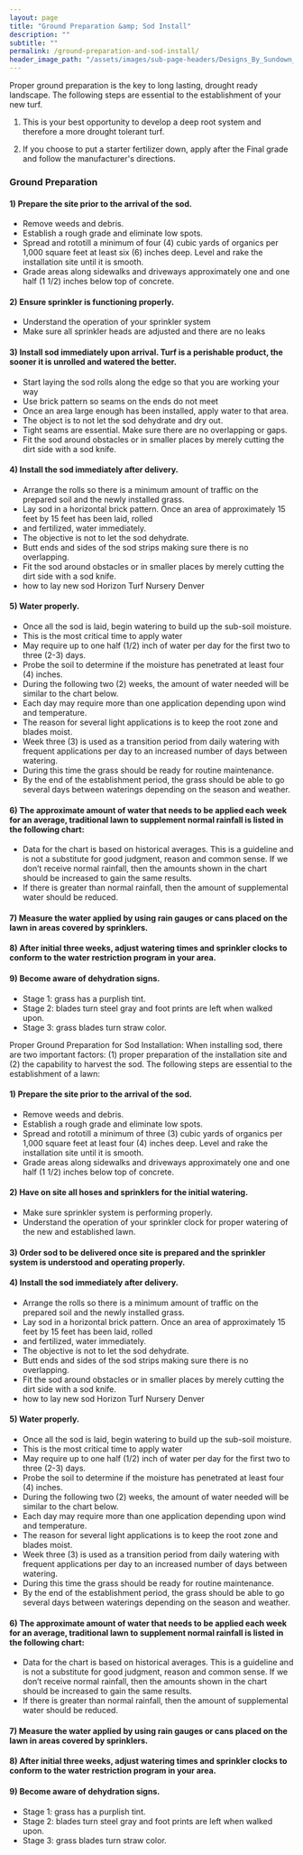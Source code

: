 ```yaml
---
layout: page
title: "Ground Preparation &amp; Sod Install"
description: ""
subtitle: ""
permalink: /ground-preparation-and-sod-install/
header_image_path: "/assets/images/sub-page-headers/Designs_By_Sundown_View.jpg"
---
```

Proper ground preparation is the key to long lasting, drought ready landscape. The following steps are essential to the establishment of your new turf.

1. This is your best opportunity to develop a deep root system and therefore a more drought tolerant turf.

2. If you choose to put a starter fertilizer down, apply after the Final grade and follow the manufacturer's directions.

### Ground Preparation

#### 1) Prepare the site prior to the arrival of the sod.
* Remove weeds and debris.
* Establish a rough grade and eliminate low spots.
* Spread and rototill a minimum of four (4) cubic yards of organics per 1,000 square feet at least six (6) inches deep. Level and rake the installation site until it is smooth.
* Grade areas along sidewalks and driveways approximately one and one half (1 1/2) inches below top of concrete.

#### 2) Ensure sprinkler is functioning properly.
* Understand the operation of your sprinkler system
* Make sure all sprinkler heads are adjusted and there are no leaks

#### 3) Install sod immediately upon arrival. Turf is a perishable product, the sooner it is unrolled and watered the better.
* Start laying the sod rolls along the edge so that you are working your way
* Use brick pattern so seams on the ends do not meet
* Once an area large enough has been installed, apply water to that area.
* The object is to not let the sod dehydrate and dry out.
* Tight seams are essential. Make sure there are no overlapping or gaps.
* Fit the sod around obstacles or in smaller places by merely cutting the dirt side with a sod knife.
 
#### 4) Install the sod immediately after delivery.
* Arrange the rolls so there is a minimum amount of traffic on the prepared soil and the newly installed grass.
* Lay sod in a horizontal brick pattern. Once an area of approximately 15 feet by 15 feet has been laid, rolled 
* and fertilized, water immediately.
* The objective is not to let the sod dehydrate.
* Butt ends and sides of the sod strips making sure there is no overlapping.
* Fit the sod around obstacles or in smaller places by merely cutting the dirt side with a sod knife.
* how to lay new sod Horizon Turf Nursery Denver
 
#### 5) Water properly.
* Once all the sod is laid, begin watering to build up the sub-soil moisture.
* This is the most critical time to apply water
* May require up to one half (1/2) inch of water per day for the first two to three (2-3) days.
* Probe the soil to determine if the moisture has penetrated at least four (4) inches.
* During the following two (2) weeks, the amount of water needed will be similar to the chart below.
* Each day may require more than one application depending upon wind and temperature.
* The reason for several light applications is to keep the root zone and blades moist.
* Week three (3) is used as a transition period from daily watering with frequent applications per day to an increased number of days between watering.
* During this time the grass should be ready for routine maintenance.
* By the end of the establishment period, the grass should be able to go several days between waterings depending on the season and weather.

#### 6) The approximate amount of water that needs to be applied each week for an average, traditional lawn to supplement normal rainfall is listed in the following chart:
* Data for the chart is based on historical averages. This is a guideline and is not a substitute for good judgment, reason and common sense. If we don’t receive normal rainfall, then the amounts shown in the chart should be increased to gain the same results.
* If there is greater than normal rainfall, then the amount of supplemental water should be reduced.

#### 7) Measure the water applied by using rain gauges or cans placed on the lawn in areas covered by sprinklers.
 
#### 8) After initial three weeks, adjust watering times and sprinkler clocks to conform to the water restriction program in your area.
 
#### 9) Become aware of dehydration signs.
* Stage 1: grass has a purplish tint.
* Stage 2: blades turn steel gray and foot prints are left when walked upon.
* Stage 3: grass blades turn straw color.













Proper Ground Preparation for Sod Installation: When installing sod, there are two important factors: (1) proper preparation of the installation site and (2) the capability to harvest the sod. The following steps are essential to the establishment of a lawn:
 
#### 1) Prepare the site prior to the arrival of the sod.
* Remove weeds and debris.
* Establish a rough grade and eliminate low spots.
* Spread and rototill a minimum of three (3) cubic yards of organics per 1,000 square feet at least four (4) inches deep. Level and rake the installation site until it is smooth.
* Grade areas along sidewalks and driveways approximately one and one half (1 1/2) inches below top of concrete.

#### 2) Have on site all hoses and sprinklers for the initial watering.
* Make sure sprinkler system is performing properly.
* Understand the operation of your sprinkler clock for proper watering of the new and established lawn.

#### 3) Order sod to be delivered once site is prepared and the sprinkler system is understood and operating properly.
 
#### 4) Install the sod immediately after delivery.
* Arrange the rolls so there is a minimum amount of traffic on the prepared soil and the newly installed grass.
* Lay sod in a horizontal brick pattern. Once an area of approximately 15 feet by 15 feet has been laid, rolled 
* and fertilized, water immediately.
* The objective is not to let the sod dehydrate.
* Butt ends and sides of the sod strips making sure there is no overlapping.
* Fit the sod around obstacles or in smaller places by merely cutting the dirt side with a sod knife.
* how to lay new sod Horizon Turf Nursery Denver
 
#### 5) Water properly.
* Once all the sod is laid, begin watering to build up the sub-soil moisture.
* This is the most critical time to apply water
* May require up to one half (1/2) inch of water per day for the first two to three (2-3) days.
* Probe the soil to determine if the moisture has penetrated at least four (4) inches.
* During the following two (2) weeks, the amount of water needed will be similar to the chart below.
* Each day may require more than one application depending upon wind and temperature.
* The reason for several light applications is to keep the root zone and blades moist.
* Week three (3) is used as a transition period from daily watering with frequent applications per day to an increased number of days between watering.
* During this time the grass should be ready for routine maintenance.
* By the end of the establishment period, the grass should be able to go several days between waterings depending on the season and weather.

#### 6) The approximate amount of water that needs to be applied each week for an average, traditional lawn to supplement normal rainfall is listed in the following chart:
* Data for the chart is based on historical averages. This is a guideline and is not a substitute for good judgment, reason and common sense. If we don’t receive normal rainfall, then the amounts shown in the chart should be increased to gain the same results.
* If there is greater than normal rainfall, then the amount of supplemental water should be reduced.

#### 7) Measure the water applied by using rain gauges or cans placed on the lawn in areas covered by sprinklers.
 
#### 8) After initial three weeks, adjust watering times and sprinkler clocks to conform to the water restriction program in your area.
 
#### 9) Become aware of dehydration signs.
* Stage 1: grass has a purplish tint.
* Stage 2: blades turn steel gray and foot prints are left when walked upon.
* Stage 3: grass blades turn straw color.